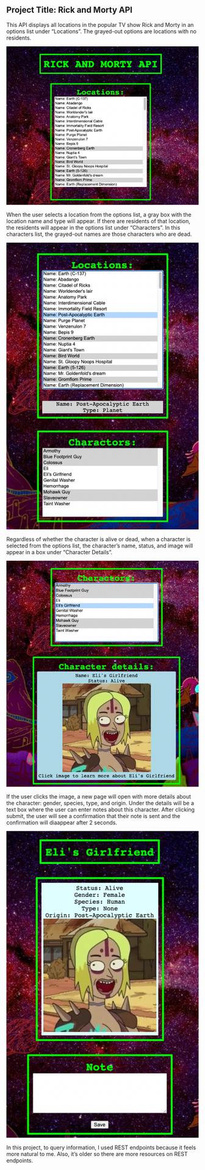 ## Project Title: Rick and Morty API
This API displays all locations in the popular TV show Rick and Morty in an options list under “Locations”. The grayed-out options are locations with no residents. 

![](mainpagept1.png)

When the user selects a location from the options list, a gray box with the location name and type will appear. If there are residents of that location, the residents will appear in the options list under “Characters”. In this characters list, the grayed-out names are those characters who are dead.

![](mainpagept2.png)

Regardless of whether the character is alive or dead, when a character is selected from the options list, the character’s name, status, and image will appear in a box under “Character Details”.

![](mainpagept3.png)

If the user clicks the image, a new page will open with more details about the character: gender, species, type, and origin. Under the details will be a text box where the user can enter notes about this character. After clicking submit, the user will see a confirmation that their note is sent and the confirmation will diaappear after 2 seconds.

![](characterpagess.png)

In this project, to query information, I used REST endpoints because it feels more natural to me. Also, it’s older so there are more resources on REST endpoints.